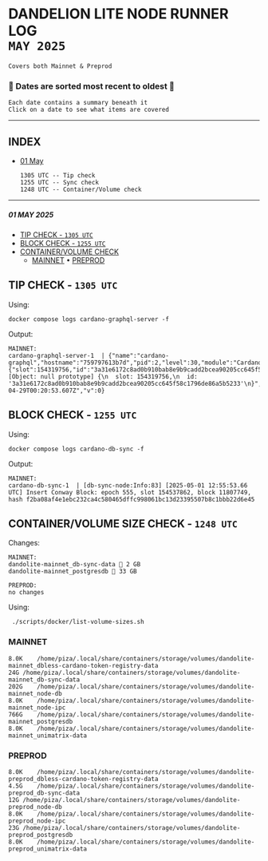 # DANDELION LITE NODE RUNNER LOG <br> `MAY 2025`
```
Covers both Mainnet & Preprod
```

### 🛑 Dates are sorted most recent to oldest 🛑
```
Each date contains a summary beneath it
Click on a date to see what items are covered
```
---
## INDEX
- [01 May](https://github.com/st8tikratio/Uselessness/blob/main/node-operations/monthly-logs/2025-may#01-may-2025)
  ```
  1305 UTC -- Tip check
  1255 UTC -- Sync check
  1248 UTC -- Container/Volume check
  ```


<!--

## CONTAINER/VOLUME SIZE CHECK - `1155 UTC`
Changes:
```
MAINNET:


PREPROD:

```
Using:
```
 ./scripts/docker/list-volume-sizes.sh
```
### MAINNET
```

```
### PREPROD
```

```

-->

---

##### 01 MAY 2025
- [TIP CHECK - `1305 UTC`](https://github.com/st8tikratio/Uselessness/blob/main/node-operations/monthly-logs/2025-may.md#tip-check---1305-utc)
- [BLOCK CHECK - `1255 UTC`](https://github.com/st8tikratio/Uselessness/blob/main/node-operations/monthly-logs/2025-may.md#block-check---1255-utc)
- [CONTAINER/VOLUME CHECK](https://github.com/st8tikratio/Uselessness/blob/main/node-operations/monthly-logs/2025-may.md#containervolume-size-check---1248-utc)
  - [MAINNET](https://github.com/st8tikratio/Uselessness/blob/main/node-operations/monthly-logs/2025-may.md#mainnet) • [PREPROD](https://github.com/st8tikratio/Uselessness/blob/main/node-operations/monthly-logs/2025-may.md#preprod)
 
## TIP CHECK - `1305 UTC`
Using:
```
docker compose logs cardano-graphql-server -f
```
Output:
```
MAINNET:
cardano-graphql-server-1  | {"name":"cardano-graphql","hostname":"759797613b7d","pid":2,"level":30,"module":"CardanoNodeClient","tip":{"slot":154319756,"id":"3a31e6172c8ad0b910bab8e9b9cadd2bcea90205cc645f58c1796de86a5b5233"},"msg":"[Object: null prototype] {\n  slot: 154319756,\n  id: '3a31e6172c8ad0b910bab8e9b9cadd2bcea90205cc645f58c1796de86a5b5233'\n}","time":"2025-04-29T00:20:53.607Z","v":0}
```
## BLOCK CHECK - `1255 UTC` 
Using:
```
docker compose logs cardano-db-sync -f
```
Output:
```
MAINNET:
cardano-db-sync-1  | [db-sync-node:Info:83] [2025-05-01 12:55:53.66 UTC] Insert Conway Block: epoch 555, slot 154537862, block 11807749, hash f2ba08af4e1ebc232ca4c580465dffc998061bc13d23395507b8c1bbb22d6e45
```
## CONTAINER/VOLUME SIZE CHECK - `1248 UTC`
Changes:
```
MAINNET:
dandolite-mainnet_db-sync-data 🔼 2 GB
dandolite-mainnet_postgresdb 🔽 33 GB

PREPROD:
no changes

```
Using:
```
 ./scripts/docker/list-volume-sizes.sh
```
### MAINNET
```
8.0K	/home/piza/.local/share/containers/storage/volumes/dandolite-mainnet_dbless-cardano-token-registry-data
24G	/home/piza/.local/share/containers/storage/volumes/dandolite-mainnet_db-sync-data
202G	/home/piza/.local/share/containers/storage/volumes/dandolite-mainnet_node-db
8.0K	/home/piza/.local/share/containers/storage/volumes/dandolite-mainnet_node-ipc
766G	/home/piza/.local/share/containers/storage/volumes/dandolite-mainnet_postgresdb
8.0K	/home/piza/.local/share/containers/storage/volumes/dandolite-mainnet_unimatrix-data
```
### PREPROD
```
8.0K	/home/piza/.local/share/containers/storage/volumes/dandolite-preprod_dbless-cardano-token-registry-data
4.5G	/home/piza/.local/share/containers/storage/volumes/dandolite-preprod_db-sync-data
12G	/home/piza/.local/share/containers/storage/volumes/dandolite-preprod_node-db
8.0K	/home/piza/.local/share/containers/storage/volumes/dandolite-preprod_node-ipc
23G	/home/piza/.local/share/containers/storage/volumes/dandolite-preprod_postgresdb
8.0K	/home/piza/.local/share/containers/storage/volumes/dandolite-preprod_unimatrix-data
```


